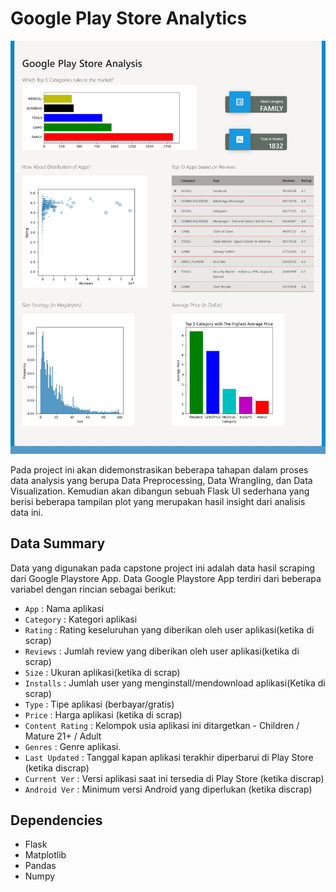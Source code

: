 # Google Play Store Analytics
<img src="https://github.com/atika-faradilla/google_playstore_analysis/blob/main/full_google_playstore_analysis.png">

Pada project ini akan didemonstrasikan beberapa tahapan dalam proses data analysis yang berupa Data Preprocessing, Data Wrangling, dan Data Visualization. Kemudian akan dibangun sebuah Flask UI sederhana yang berisi beberapa tampilan plot yang merupakan hasil insight dari analisis data ini. 

## Data Summary
Data yang digunakan pada capstone project ini adalah data hasil scraping dari Google Playstore App. Data Google Playstore App terdiri dari beberapa variabel dengan rincian sebagai berikut:
- `App` : Nama aplikasi                
- `Category` : Kategori aplikasi
- `Rating` : Rating keseluruhan yang diberikan oleh user aplikasi(ketika di scrap)
- `Reviews` : Jumlah review yang diberikan oleh user aplikasi(ketika di scrap)
- `Size` : Ukuran aplikasi(ketika di scrap)           
- `Installs` : Jumlah user yang menginstall/mendownload aplikasi(Ketika di scrap)     
- `Type` : Tipe aplikasi (berbayar/gratis)       
- `Price` : Harga aplikasi (ketika di scrap)        
- `Content Rating` : Kelompok usia aplikasi ini ditargetkan - Children / Mature 21+ / Adult   
- `Genres` : Genre aplikasi.        
- `Last Updated` : Tanggal kapan aplikasi terakhir diperbarui di Play Store (ketika discrap) 
- `Current Ver` : Versi aplikasi saat ini tersedia di Play Store (ketika discrap)   
- `Android Ver` : Minimum versi Android yang diperlukan (ketika discrap) 

## Dependencies
- Flask
- Matplotlib
- Pandas
- Numpy
